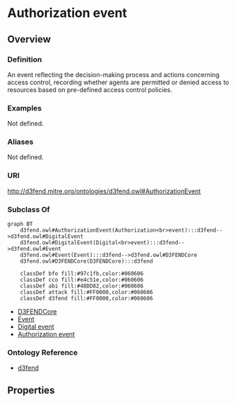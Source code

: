 # Authorization event

## Overview

### Definition
An event reflecting the decision-making process and actions concerning access control, recording whether agents are permitted or denied access to resources based on pre-defined access control policies.

### Examples
Not defined.

### Aliases
Not defined.

### URI
http://d3fend.mitre.org/ontologies/d3fend.owl#AuthorizationEvent

### Subclass Of
```mermaid
graph BT
    d3fend.owl#AuthorizationEvent(Authorization<br>event):::d3fend-->d3fend.owl#DigitalEvent
    d3fend.owl#DigitalEvent(Digital<br>event):::d3fend-->d3fend.owl#Event
    d3fend.owl#Event(Event):::d3fend-->d3fend.owl#D3FENDCore
    d3fend.owl#D3FENDCore(D3FENDCore):::d3fend
    
    classDef bfo fill:#97c1fb,color:#060606
    classDef cco fill:#e4c51e,color:#060606
    classDef abi fill:#48DD82,color:#060606
    classDef attack fill:#FF0000,color:#060606
    classDef d3fend fill:#FF0000,color:#060606
```

- [D3FENDCore](/docs/ontology/reference/model/D3FENDCore/D3FENDCore.md)
- [Event](/docs/ontology/reference/model/D3FENDCore/Event/Event.md)
- [Digital event](/docs/ontology/reference/model/D3FENDCore/Event/Digital%20event/Digital%20event.md)
- [Authorization event](/docs/ontology/reference/model/D3FENDCore/Event/Digital%20event/Authorization%20event/Authorization%20event.md)


### Ontology Reference
- [d3fend](http://d3fend.mitre.org/ontologies/d3fend.owl#)

## Properties
